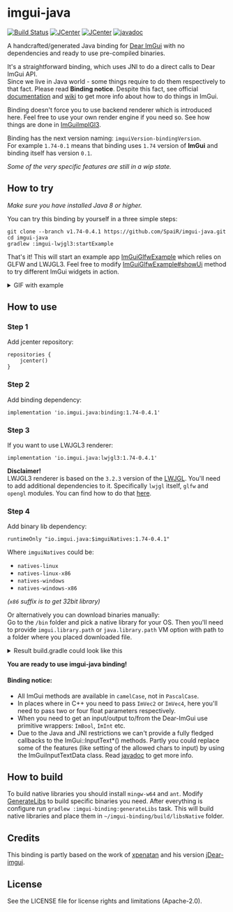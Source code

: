 # imgui-java

[![Build Status](https://travis-ci.org/SpaiR/imgui-java.svg?branch=master)](https://travis-ci.org/SpaiR/imgui-java)
[![JCenter](https://img.shields.io/bintray/v/spair/io.imgui.java/binding.svg?label=binding)](https://bintray.com/spair/io.imgui.java/binding/_latestVersion)
[![JCenter](https://img.shields.io/bintray/v/spair/io.imgui.java/lwjgl3.svg?label=lwjgl3)](https://bintray.com/spair/io.imgui.java/lwjgl3/_latestVersion)
[![javadoc](https://javadoc.io/badge2/io.imgui.java/binding/javadoc.svg)](https://javadoc.io/doc/io.imgui.java/binding)

A handcrafted/generated Java binding for [Dear ImGui](https://github.com/ocornut/imgui) with no dependencies 
and ready to use pre-compiled binaries.

It's a straightforward binding, which uses JNI to do a direct calls to Dear ImGui API.<br>
Since we live in Java world - some things require to do them respectively to that fact. Please read **Binding notice**.
Despite this fact, see official [documentation](https://github.com/ocornut/imgui#usage) and [wiki](https://github.com/ocornut/imgui/wiki) 
to get more info about how to do things in ImGui. 

Binding doesn't force you to use backend renderer which is introduced here. Feel free to use your own render engine if you need so.
See how things are done in [ImGuiImplGl3](https://github.com/SpaiR/imgui-java/blob/v1.74-0.4.1/imgui-lwjgl3/src/main/java/imgui/gl3/ImGuiImplGl3.java).

Binding has the next version naming: `imguiVersion-bindingVersion`.<br>
For example `1.74-0.1` means that binding uses `1.74` version of **ImGui** and binding itself has version `0.1`.

*Some of the very specific features are still in a wip state.*

## How to try
_Make sure you have installed Java 8 or higher._

You can try this binding by yourself in a three simple steps:

```
git clone --branch v1.74-0.4.1 https://github.com/SpaiR/imgui-java.git
cd imgui-java
gradlew :imgui-lwjgl3:startExample
```

That's it! This will start an example app [ImGuiGlfwExample](https://github.com/SpaiR/imgui-java/blob/v1.74-0.4.1/imgui-lwjgl3/src/test/java/ImGuiGlfwExample.java)
which relies on GLFW and LWJGL3. Feel free to modify [ImGuiGlfwExample#showUi](https://github.com/SpaiR/imgui-java/blob/v1.74-0.4.1/imgui-lwjgl3/src/test/java/ImGuiGlfwExample.java#L288)
method to try different ImGui widgets in action.

<details>
    <summary>GIF with example</summary>
    <img src="https://i.imgur.com/ZGHx4xf.gif"/>
</details>

## How to use
### Step 1
Add jcenter repository:
```
repositories {
    jcenter()
}
```

### Step 2
Add binding dependency:
```
implementation 'io.imgui.java:binding:1.74-0.4.1'
```

### Step 3
If you want to use LWJGL3 renderer:
```
implementation 'io.imgui.java:lwjgl3:1.74-0.4.1'
```
**Disclaimer!**<br>
LWJGL3 renderer is based on the `3.2.3` version of the [LWJGL](https://www.lwjgl.org/). 
You'll need to add additional dependencies to it. Specifically `lwjgl` itself, `glfw` and `opengl` modules.
You can find how to do that [here](https://www.lwjgl.org/customize).

### Step 4
Add binary lib dependency:
```
runtimeOnly "io.imgui.java:$imguiNatives:1.74-0.4.1"
```
Where `imguiNatives` could be:
 - `natives-linux`
 - `natives-linux-x86`
 - `natives-windows`
 - `natives-windows-x86`

_(`x86` suffix is to get 32bit library)_

Or alternatively you can download binaries manually:<br>
Go to the `/bin` folder and pick a native library for your OS. Then you'll need to provide `imgui.library.path` or `java.library.path` 
VM option with path to a folder where you placed downloaded file.

<details>
    <summary>Result build.gradle could look like this</summary>

    repositories {
        jcenter()
    }
    
    dependencies {
        implementation 'io.imgui.java:binding:1.74-0.4.1'
        implementation 'io.imgui.java:lwjgl3:1.74-0.4.1'
        runtimeOnly "io.imgui.java:natives-windows:1.74-0.4.1"
    }
</details>

**You are ready to use imgui-java binding!**

#### Binding notice:
* All ImGui methods are available in `camelCase`, not in `PascalCase`.
* In places where in C++ you need to pass `ImVec2` or `ImVec4`, here you'll need to pass two or four float parameters respectively.
* When you need to get an input/output to/from the Dear-ImGui use primitive wrappers: `ImBool`, `ImInt` etc.
* Due to the Java and JNI restrictions we can't provide a fully fledged callbacks to the ImGui::InputText*() methods.
  Partly you could replace some of the features (like setting of the allowed chars to input) by using the ImGuiInputTextData class. 
  Read [javadoc](https://javadoc.io/doc/io.imgui.java/binding) to get more info.

## How to build
To build native libraries you should install `mingw-w64` and `ant`. Modify [GenerateLibs](https://github.com/SpaiR/imgui-java/blob/master/buildSrc/src/main/groovy/imgui/generate/GenerateLibs.groovy)
to build specific binaries you need. After everything is configure run `gradlew :imgui-binding:generateLibs` task.
This will build native libraries and place them in `~/imgui-binding/build/libsNative` folder.

## Credits
This binding is partly based on the work of [xpenatan](https://github.com/xpenatan) and his version [jDear-imgui](https://github.com/xpenatan/jDear-imgui).

## License
See the LICENSE file for license rights and limitations (Apache-2.0).
